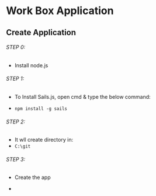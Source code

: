 # Work Box Application


## Create Application

###### STEP 0: 
- Install node.js


###### STEP 1:
- To Install Sails.js, open cmd & type the below command:

- ```npm install -g sails```


###### STEP 2:
- It wll create directory in:
- ```C:\git```


###### STEP 3:
- Create the app
- ```sails new workbox''' 

